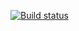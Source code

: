 [![Build status](https://ci.appveyor.com/api/projects/status/7xx6d0o81kl379xv?svg=true)](https://ci.appveyor.com/project/Alexnoh87/unit3)
